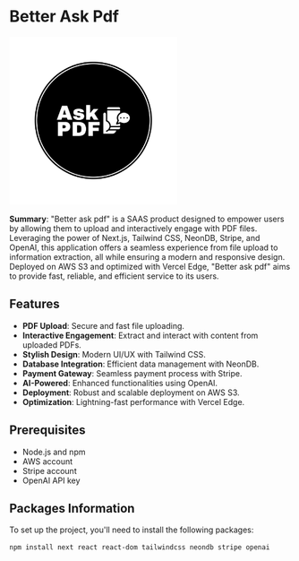 # Better Ask Pdf

<img src="https://github.com/sulimanbadour1/betteraskpdf/blob/master/src/assets/logos/png/logo-black.png?raw=true" width="300" alt="sitelogo">

**Summary**: "Better ask pdf" is a SAAS product designed to empower users by allowing them to upload and interactively engage with PDF files. Leveraging the power of Next.js, Tailwind CSS, NeonDB, Stripe, and OpenAI, this application offers a seamless experience from file upload to information extraction, all while ensuring a modern and responsive design. Deployed on AWS S3 and optimized with Vercel Edge, "Better ask pdf" aims to provide fast, reliable, and efficient service to its users.

## Features

- **PDF Upload**: Secure and fast file uploading.
- **Interactive Engagement**: Extract and interact with content from uploaded PDFs.
- **Stylish Design**: Modern UI/UX with Tailwind CSS.
- **Database Integration**: Efficient data management with NeonDB.
- **Payment Gateway**: Seamless payment process with Stripe.
- **AI-Powered**: Enhanced functionalities using OpenAI.
- **Deployment**: Robust and scalable deployment on AWS S3.
- **Optimization**: Lightning-fast performance with Vercel Edge.

## Prerequisites

- Node.js and npm
- AWS account
- Stripe account
- OpenAI API key

## Packages Information

To set up the project, you'll need to install the following packages:

```bash
npm install next react react-dom tailwindcss neondb stripe openai
```
